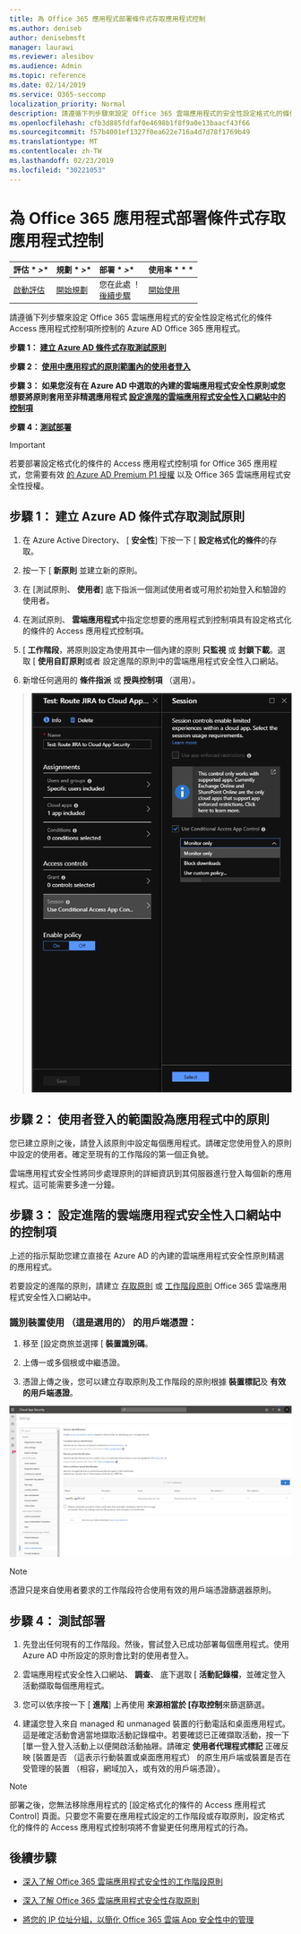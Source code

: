 ```yaml
---
title: 為 Office 365 應用程式部署條件式存取應用程式控制
ms.author: deniseb
author: denisebmsft
manager: laurawi
ms.reviewer: alesibov
ms.audience: Admin
ms.topic: reference
ms.date: 02/14/2019
ms.service: O365-seccomp
localization_priority: Normal
description: 請遵循下列步驟來設定 Office 365 雲端應用程式的安全性設定格式化的條件 Access 應用程式控制項所控制的 Azure AD Office 365 應用程式。
ms.openlocfilehash: cfb3d885fdfaf0e4698b1f8f9a0e13baacf43f66
ms.sourcegitcommit: f57b4001ef1327f0ea622e716a4d7d78f1769b49
ms.translationtype: MT
ms.contentlocale: zh-TW
ms.lasthandoff: 02/23/2019
ms.locfileid: "30221053"
---
```

# <a name="deploy-conditional-access-app-control-for-office-365-apps"></a>為 Office 365 應用程式部署條件式存取應用程式控制

|評估 * *\>**|規劃 * *\>**|部署 * *\>**|使用率 * * *|
|:-----|:-----|:-----|:-----|
|[啟動評估](office-365-cas-overview.md) <br/> |[開始規劃](get-ready-for-office-365-cas.md) <br/> |您在此處 ！  <br/> [後續步驟](ocas-session-policies.md) <br/> |[開始使用](utilization-activities-for-ocas.md) <br/> |

請遵循下列步驟來設定 Office 365 雲端應用程式的安全性設定格式化的條件 Access 應用程式控制項所控制的 Azure AD Office 365 應用程式。

**步驟 1： [建立 Azure AD 條件式存取測試原則](#step-1-create-an-azure-ad-conditional-access-test-policy)**

**步驟 2： [使用中應用程式的原則範圍內的使用者登入](#step-2-sign-in-with-a-user-scoped-to-the-policy-in-the-apps)**

**步驟 3： 如果您沒有在 Azure AD 中選取的內建的雲端應用程式安全性原則或您想要將原則套用至非精選應用程式 [設定進階的雲端應用程式安全性入口網站中的控制項](#step-3-configure-advanced-controls-in-the-cloud-app-security-portal)**

**步驟 4：[測試部署](#step-4-test-the-deployment)**

> [!IMPORTANT]
> 若要部署設定格式化的條件的 Access 應用程式控制項 for Office 365 應用程式，您需要有效 [的 Azure AD Premium P1 授權](https://docs.microsoft.com/azure/active-directory/license-users-groups) 以及 Office 365 雲端應用程式安全性授權。

## <a name="step-1-create-an-azure-ad-conditional-access-test-policy"></a>步驟 1： 建立 Azure AD 條件式存取測試原則 

1. 在 Azure Active Directory、 [ **安全性**] 下按一下 [ **設定格式化的條件**的存取。

2. 按一下 [ **新原則** 並建立新的原則。

3. 在 [測試原則、 **使用者**] 底下指派一個測試使用者或可用於初始登入和驗證的使用者。

4. 在測試原則、 **雲端應用程式**中指定您想要的應用程式到控制項具有設定格式化的條件的 Access 應用程式控制項。

5. [ **工作階段**，將原則設定為使用其中一個內建的原則 **只監視** 或 **封鎖下載**。選取 [ **使用自訂原則**或者 設定進階的原則中的雲端應用程式安全性入口網站。

6. 新增任何適用的 **條件指派** 或 **授與控制項** （選用）。

> ![Azure AD 條件式存取](media/image1.png)

## <a name="step-2-sign-in-with-a-user-scoped-to-the-policy-in-the-apps"></a>步驟 2： 使用者登入的範圍設為應用程式中的原則 

您已建立原則之後，請登入該原則中設定每個應用程式。請確定您使用登入的原則中設定的使用者。確定至現有的工作階段的第一個正負號。

雲端應用程式安全性將同步處理原則的詳細資訊到其伺服器進行登入每個新的應用程式。這可能需要多達一分鐘。

## <a name="step-3-configure-advanced-controls-in-the-cloud-app-security-portal"></a>步驟 3： 設定進階的雲端應用程式安全性入口網站中的控制項 

上述的指示幫助您建立直接在 Azure AD 的內建的雲端應用程式安全性原則精選的應用程式。

若要設定的進階的原則，請建立 [存取原則](ocas-access-policies.md) 或 [工作階段原則](ocas-session-policies.md) Office 365 雲端應用程式安全性入口網站中。

### <a name="to-identify-devices-using-client-certificates-this-is-optional"></a>識別裝置使用 （這是選用的） 的用戶端憑證：

1. 移至 [設定商旅並選擇 [ **裝置識別碼**。

2. 上傳一或多個根或中繼憑證。

3. 憑證上傳之後，您可以建立存取原則及工作階段的原則根據 **裝置標記**及 **有效的用戶端憑證**。

![設定格式化的條件的 access 應用程式控制項裝置識別碼](media/image2.png)

> [!NOTE]
> 憑證只是來自使用者要求的工作階段符合使用有效的用戶端憑證篩選器原則。
> 
## <a name="step-4-test-the-deployment"></a>步驟 4： 測試部署 

1. 先登出任何現有的工作階段。然後，嘗試登入已成功部署每個應用程式。使用 Azure AD 中所設定的原則會比對的使用者登入。

2. 雲端應用程式安全性入口網站、 **調查**、 底下選取 [ **活動記錄檔**，並確定登入活動擷取每個應用程式。

3. 您可以依序按一下 [ **進階**] 上再使用 **來源相當於 [存取控制**來篩選篩選。

4. 建議您登入來自 managed 和 unmanaged 裝置的行動電話和桌面應用程式。這是確定活動會適當地擷取活動記錄檔中。若要確認已正確擷取活動，按一下 [單一登入登入活動上以便開啟活動抽屜。請確定 **使用者代理程式標記** 正確反映 [裝置是否 （這表示行動裝置或桌面應用程式） 的原生用戶端或裝置是否在受管理的裝置 （相容，網域加入，或有效的用戶端憑證）。

> [!NOTE]
> 部署之後，您無法移除應用程式的 [設定格式化的條件的 Access 應用程式 Control] 頁面。只要您不需要在應用程式設定的工作階段或存取原則，設定格式化的條件的 Access 應用程式控制項將不會變更任何應用程式的行為。

## <a name="next-steps"></a>後續步驟

- [深入了解 Office 365 雲端應用程式安全性的工作階段原則](ocas-session-policies.md)

- [深入了解 Office 365 雲端應用程式安全性存取原則](ocas-access-policies.md) 

- [將您的 IP 位址分組，以簡化 Office 365 雲端 App 安全性中的管理](group-your-ip-addresses-in-ocas.md)